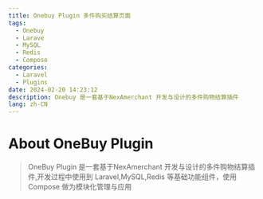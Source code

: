 ```yaml
---
title: Onebuy Plugin 多件购买结算页面
tags:
  - Onebuy
  - Larave
  - MySQL
  - Redis
  - Compose
categories:
  - Laravel
  - Plugins
date: 2024-02-20 14:23:12
description: Onebuy 是一套基于NexAmerchant 开发与设计的多件购物结算插件
lang: zh-CN
---
```

# About OneBuy Plugin
> OneBuy Plugin 是一套基于NexAmerchant 开发与设计的多件购物结算插件,开发过程中使用到 Laravel,MySQL,Redis 等基础功能组件，使用Compose 做为模块化管理与应用